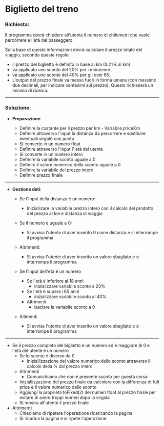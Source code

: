 # Biglietto del treno

### Richiesta:

Il programma dovrà chiedere all'utente il numero di chilometri che vuole percorrere e l'età del passeggero.

Sulla base di queste informazioni dovrà calcolare il prezzo totale del viaggio, secondo queste regole:

 - il prezzo del biglietto è definito in base ai km (0.21 € al km)
 - va applicato uno sconto del 20% per i minorenni
 - va applicato uno sconto del 40% per gli over 65.
 - L'output del prezzo finale va messo fuori in forma umana (con massimo due decimali, per indicare centesimi sul prezzo). Questo richiederà un minimo di ricerca.

--- 

 ### Soluzione:

  - **Preparazione**: 

    - Definire la costante per il prezzo per km - Variabile priceKm
    - Definire attraverso l'input la distanza da percorrere e sostituire eventuali virgole con punto
    - Si converte in un numero float
    - Definire attraverso l'input l' età del utente
    - Si converte in un numero intero 
    - Definire la variabile sconto uguale a 0 
    - Definire il valore numerico dello sconto uguale a 0 
    - Definire la variabile del prezzo intero
    - Definire prezzo finale

---

  - **Gestione dati**: 

     - Se l'input della distanza è un numero: 
        - Iniziallizare la variabile prezzo intero con il calcolo del prodotto del prezzo al km e distanza di viaggio
    - Se il numero è uguale a 0:
        - Si avvisa l'utente di aver inserito 0 come distanza e si interrompe il programma 
    - Altrimenti: 
        - Si avvisa l'utente di aver inserito un valore sbagliato e si interrompe il programma 


    - Se l'input dell'età è un numero 
        - Se l'età è inferiore ai 18 anni 
            - inizializzare variabile sconto a 20%  
        - Se l'età è supera i 65 anni 
            - inizializzare variabile sconto al 40% 
        - Altrimenti 
            - lasciare la variabile sconto a 0
    - Altimenti
         - Si avvisa l'utente di aver inserito un valore sbagliato e si interrompe il programma

---

  - Se il prezzo completo del biglietto è un numero ed è maggiore di 0 e l'età del utente è un numero 
    - Se lo sconto è diverso da 0 
      - Iniziallizzazione del valore numerico dello sconto attraverso il calcolo della % dal prezzo intero
    - Altrimenti 
      - Comunichiamo che non è presente sconto per questa corsa
    - Iniziallizzazione del prezzo finale da calcolare con la differenza di full price e il valore numerico dello sconto 
    - Aggiungi la proprietà toFixed(2) dei numeri float al prezzo finale per evitare di avere troppi numeri dopo la virgola
    - Si mostra all'utente il prezzo finale
  - Altrimenti 
    - Chiediamo di ripetere l'operazione ricaricando la pagina
    - Si ricarica la pagina e si ripete l'operazione 

